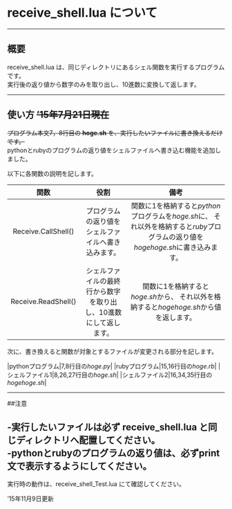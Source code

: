 # receive_shell.lua について  
---
## 概要

 receive_shell.lua は、同じディレクトリにあるシェル関数を実行するプログラムです。  
 実行後の返り値から数字のみを取り出し、10進数に変換して返します。    

---
## 使い方 ~~’15年7月21日現在~~  

~~プログラム本文7，8行目の **hoge.sh** を、実行したいファイルに書き換えるだけです。~~  
pythonとrubyのプログラムの返り値をシェルファイルへ書き込む機能を追加しました。

以下に各関数の説明を記します。

|関数|役割|備考|
|:-:|:-:|:-:|
|Receive.CallShell()|プログラムの返り値をシェルファイルへ書き込みます。|関数に1を格納すると*python*プログラムを*hoge.sh*に、  それ以外を格納すると*ruby*プログラムの返り値を*hogehoge.sh*に書き込みます。|
|Receive.ReadShell()|シェルファイルの最終行から数字を取り出し、10進数にして返します。|関数に1を格納すると*hoge.sh*から、  それ以外を格納すると*hogehoge.sh*から値を返します。|

次に、書き換えると関数が対象とするファイルが変更される部分を記します。

|pythonプログラム|7,8行目の*hoge.py*|
|rubyプログラム|15,16行目の*hoge.rb*|
|シェルファイル1|8,26,27行目の*hoge.sh*|
|シェルファイル2|16,34,35行目の*hogehoge.sh*|

---
##注意

-実行したいファイルは**必ず receive_shell.lua と同じディレクトリへ**配置してください。  
-pythonとrubyのプログラムの返り値は、必ずprint文で表示するようにしてください。  
---

実行時の動作は、receive_shell_Test.lua にて確認してください。  

’15年11月9日更新